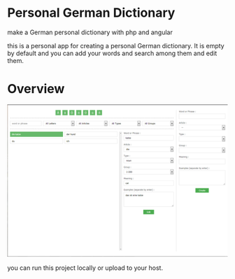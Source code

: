 # Personal German Dictionary
make a German personal dictionary with php and angular

this is a personal app for creating a personal German dictionary. It is empty by default and you can add your words and search among them and edit them.

# Overview
![SnapShot](https://raw.githubusercontent.com/AminAdel/personal-dictionary-german/master/overview.png)

you can run this project locally or upload to your host.
